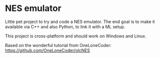 # NES emulator

Little pet project to try and code a NES emulator. The end goal is to make it available via C++ and also Python, to link it with a ML setup.

This project is cross-platform and should work on Windows and Linux.

Based on the wonderful tutorial from OneLoneCoder: https://github.com/OneLoneCoder/olcNES

